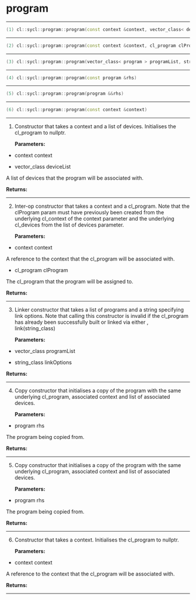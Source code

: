 # program

---

```cpp
(1) cl::sycl::program::program(const context &context, vector_class< device > deviceList)
```

---

```cpp
(2) cl::sycl::program::program(const context &context, cl_program clProgram)
```

---

```cpp
(3) cl::sycl::program::program(vector_class< program > programList, string_class linkOptions="")
```

---

```cpp
(4) cl::sycl::program::program(const program &rhs)
```

---

```cpp
(5) cl::sycl::program::program(program &&rhs)
```

---

```cpp
(6) cl::sycl::program::program(const context &context)
```

---

1. Constructor that takes a context and a list of devices. Initialises the cl_program to nullptr. 

   **Parameters:**

  * context context

   

  * vector_class deviceList

   A list of devices that the program will be associated with. 

   **Returns:** 

---

2. Inter-op constructor that takes a context and a cl_program. Note that the clProgram param must have previously been created from the underlying cl_context of the context parameter and the underlying cl_devices from the list of devices parameter. 

   **Parameters:**

  * context context

   A reference to the context that the cl_program will be associated with. 

  * cl_program clProgram

   The cl_program that the program will be assigned to. 

   **Returns:** 

---

3. Linker constructor that takes a list of programs and a string specifying link options. Note that calling this constructor is invalid if the cl_program has already been successfully built or linked via either , link(string_class)

   **Parameters:**

  * vector_class programList

   

  * string_class linkOptions

   

   **Returns:** 

---

4. Copy constructor that initialises a copy of the program with the same underlying cl_program, associated context and list of associated devices. 

   **Parameters:**

  * program rhs

   The program being copied from. 

   **Returns:** 

---

5. Copy constructor that initialises a copy of the program with the same underlying cl_program, associated context and list of associated devices. 

   **Parameters:**

  * program rhs

   The program being copied from. 

   **Returns:** 

---

6. Constructor that takes a context. Initialises the cl_program to nullptr. 

   **Parameters:**

  * context context

   A reference to the context that the cl_program will be associated with. 

   **Returns:** 

---

